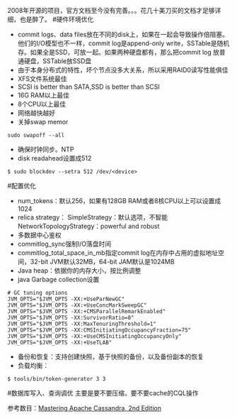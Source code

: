 2008年开源的项目，官方文档至今没有完善。。。花几十美刀买的文档才足够详细，也是醉了。
#硬件环境优化
- commit logs、data files放在不同的disk上，如果在一起会导致操作倍阻塞。他们的I/O模型也不一样，commit log是append-only write，SSTable是随机存。如果全是SSD，可放一起。如果两种硬盘都有，那么把commit log 放普通硬盘，SSTable放SSD盘
- 由于本身分布式的特性，坏个节点没多大关系，所以采用RAID0读写性能俱佳
- XFS文件系统最佳
- SCSI is better than SATA,SSD is better than SCSI
- 16G RAM以上最佳
- 8个CPU以上最佳
- 网络越快越好
- 关掉swap memor
```
sudo swapoff --all
```
- 确保时钟同步。NTP
- disk readahead设置成512
```
$ sudo blockdev --setra 512 /dev/<device>
 ```
#配置优化
- num_tokens：默认256，如果有128GB RAM或者8核CPU以上可以设置成1024
- relica strategy：
   SimpleStrategy：默认选项，不智能
  NetworkTopologyStrategy：powerful and robust
- 多数据中心鉴权
- commitlog_sync强制I/O落盘时间
- commitlog_total_space_in_mb指定commit log在内存中占用的虚拟地址空间，32-bit JVM默认32MB，64-bit JAM默认是1024MB
- Java heap：依据你的内存大小，按比例调整
- java Garbage collection设置
```
# GC tuning options
JVM_OPTS="$JVM_OPTS -XX:+UseParNewGC"
JVM_OPTS="$JVM_OPTS -XX:+UseConcMarkSweepGC"
JVM_OPTS="$JVM_OPTS -XX:+CMSParallelRemarkEnabled"
JVM_OPTS="$JVM_OPTS -XX:SurvivorRatio=8"
JVM_OPTS="$JVM_OPTS -XX:MaxTenuringThreshold=1"
JVM_OPTS="$JVM_OPTS -XX:CMSInitiatingOccupancyFraction=75"
JVM_OPTS="$JVM_OPTS -XX:+UseCMSInitiatingOccupancyOnly"
JVM_OPTS="$JVM_OPTS -XX:+UseTLAB"
```
- 备份和恢复：支持创建快照，基于快照的备份，以及备份副本的恢复
- 负载均衡：
```
$ tools/bin/token-generator 3 3
```
 
#数据库写入、查询调优
主要是要不要压缩，要不要cache的CQL操作

参考数目：[Mastering Apache Cassandra, 2nd Edition](https://www.amazon.com/Mastering-Apache-Cassandra-Nishant-Neeraj/dp/1784392618/)
